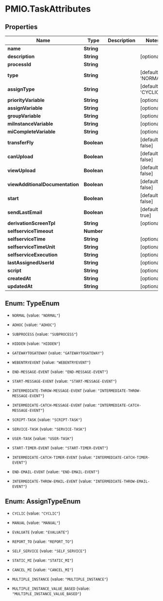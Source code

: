 # PMIO.TaskAttributes

## Properties
Name | Type | Description | Notes
------------ | ------------- | ------------- | -------------
**name** | **String** |  | 
**description** | **String** |  | [optional] 
**processId** | **String** |  | 
**type** | **String** |  | [default to &#39;NORMAL&#39;]
**assignType** | **String** |  | [default to &#39;CYCLIC&#39;]
**priorityVariable** | **String** |  | [optional] 
**assignVariable** | **String** |  | [optional] 
**groupVariable** | **String** |  | [optional] 
**miInstanceVariable** | **String** |  | [optional] 
**miCompleteVariable** | **String** |  | [optional] 
**transferFly** | **Boolean** |  | [default to false]
**canUpload** | **Boolean** |  | [default to false]
**viewUpload** | **Boolean** |  | [default to false]
**viewAdditionalDocumentation** | **Boolean** |  | [default to false]
**start** | **Boolean** |  | [default to false]
**sendLastEmail** | **Boolean** |  | [default to true]
**derivationScreenTpl** | **String** |  | [optional] 
**selfserviceTimeout** | **Number** |  | 
**selfserviceTime** | **String** |  | [optional] 
**selfserviceTimeUnit** | **String** |  | [optional] 
**selfserviceExecution** | **String** |  | [optional] 
**lastAssignedUserId** | **String** |  | [optional] 
**script** | **String** |  | [optional] 
**createdAt** | **String** |  | [optional] 
**updatedAt** | **String** |  | [optional] 


<a name="TypeEnum"></a>
## Enum: TypeEnum


* `NORMAL` (value: `"NORMAL"`)

* `ADHOC` (value: `"ADHOC"`)

* `SUBPROCESS` (value: `"SUBPROCESS"`)

* `HIDDEN` (value: `"HIDDEN"`)

* `GATEWAYTOGATEWAY` (value: `"GATEWAYTOGATEWAY"`)

* `WEBENTRYEVENT` (value: `"WEBENTRYEVENT"`)

* `END-MESSAGE-EVENT` (value: `"END-MESSAGE-EVENT"`)

* `START-MESSAGE-EVENT` (value: `"START-MESSAGE-EVENT"`)

* `INTERMEDIATE-THROW-MESSAGE-EVENT` (value: `"INTERMEDIATE-THROW-MESSAGE-EVENT"`)

* `INTERMEDIATE-CATCH-MESSAGE-EVENT` (value: `"INTERMEDIATE-CATCH-MESSAGE-EVENT"`)

* `SCRIPT-TASK` (value: `"SCRIPT-TASK"`)

* `SERVICE-TASK` (value: `"SERVICE-TASK"`)

* `USER-TASK` (value: `"USER-TASK"`)

* `START-TIMER-EVENT` (value: `"START-TIMER-EVENT"`)

* `INTERMEDIATE-CATCH-TIMER-EVENT` (value: `"INTERMEDIATE-CATCH-TIMER-EVENT"`)

* `END-EMAIL-EVENT` (value: `"END-EMAIL-EVENT"`)

* `INTERMEDIATE-THROW-EMAIL-EVENT` (value: `"INTERMEDIATE-THROW-EMAIL-EVENT"`)




<a name="AssignTypeEnum"></a>
## Enum: AssignTypeEnum


* `CYCLIC` (value: `"CYCLIC"`)

* `MANUAL` (value: `"MANUAL"`)

* `EVALUATE` (value: `"EVALUATE"`)

* `REPORT_TO` (value: `"REPORT_TO"`)

* `SELF_SERVICE` (value: `"SELF_SERVICE"`)

* `STATIC_MI` (value: `"STATIC_MI"`)

* `CANCEL_MI` (value: `"CANCEL_MI"`)

* `MULTIPLE_INSTANCE` (value: `"MULTIPLE_INSTANCE"`)

* `MULTIPLE_INSTANCE_VALUE_BASED` (value: `"MULTIPLE_INSTANCE_VALUE_BASED"`)





